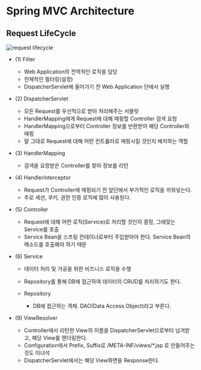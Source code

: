 # Spring MVC Architecture

## Request LifeCycle

![request lifecycle](https://media.vlpt.us/images/damiano1027/post/94f7d7a6-f4b7-4c22-97f4-35e6791b8963/image.png)

* (1) Filter

  * Web Application의 전역적인 로직을 담당
  * 전체적인 필터링(설정)
  * DispatcherServlet에 들어가기 전 Web Application 단에서 실행

* (2) DispatcherServlet

  * 모든 Request를 우선적으로 받아 처리해주는 서블릿
  * HandlerMapping에게 Request에 대해 매핑할 Controller 검색 요청
  * HandlerMapping으로부터 Controller 정보를 반환받아 해당 Controller와 매핑
  * 말 그대로 Request에 대해 어떤 컨트롤러로 매핑시킬 것인지 배치하는 역할

* (3) HandlerMapping

  * 검색을 요청받은 Controller를 찾아 정보를 리턴

* (4) HandlerInterceptor

  * Request가 Controller에 매핑되기 전 앞단에서 부가적인 로직을 끼워넣는다.
  * 주로 세션, 쿠키, 권한 인증 로직에 많이 사용된다.

* (5) Controller

  * Request에 대해 어떤 로직(Service)로 처리할 것인지 결정, 그에맞는 Service를 호출
  * Service Bean을 스프링 컨테이너로부터 주입받아야 한다. Service Bean의 메소드를 호출해야 하기 때문

* (6) Service

  * 데이터 처리 및 가공을 위한 비즈니스 로직을 수행
  * Repository를 통해 DB에 접근하여 데이터의 CRUD를 처리하기도 한다.

  * Repository
    * DB에 접근하는 객체. DAO(Data Access Object)라고 부른다.

* (9) ViewResolver

  * Controller에서 리턴한 View의 이름을 DispatcherServlet으로부터 넘겨받고, 해당 View를 렌더링한다.
  * Configuration에서 Prefix, Suffix로 /META-INF/views/*.jsp 로 만들어주는 것도 이녀석
  * DispatcherServlet에서는 해당 View화면을 Response한다.